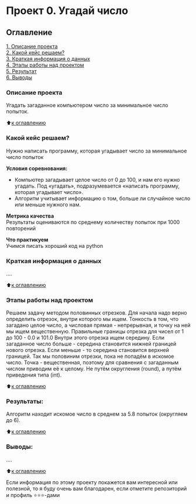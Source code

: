 # Проект 0. Угадай число

## Оглавление  
[1. Описание проекта](.README.md#Описание-проекта)  
[2. Какой кейс решаем?](.README.md#Какой-кейс-решаем)  
[3. Краткая информация о данных](.README.md#Краткая-информация-о-данных)  
[4. Этапы работы над проектом](.README.md#Этапы-работы-над-проектом)  
[5. Результат](.README.md#Результат)    
[6. Выводы](.README.md#Выводы) 

### Описание проекта    
Угадать загаданное компьютером число за минимальное число попыток.

:arrow_up:[к оглавлению](_)


### Какой кейс решаем?    
Нужно написать программу, которая угадывает число за минимальное число попыток

**Условия соревнования:**  
- Компьютер загадывает целое число от 0 до 100, и нам его нужно угадать. Под «угадать», подразумевается «написать программу, которая угадывает число».
- Алгоритм учитывает информацию о том, больше ли случайное число или меньше нужного нам.

**Метрика качества**     
Результаты оцениваются по среднему количеству попыток при 1000 повторений

**Что практикуем**     
Учимся писать хороший код на python


### Краткая информация о данных
....
  
:arrow_up:[к оглавлению](.README.md#Оглавление)


### Этапы работы над проектом  
Решаем задачу методом половинных отрезков.
Для начала надо верно определить отрезок, внутри которого мы ищем.
Тонкость в том, что загадано целое число, а числовая прямая - непрерывная, и точку на ней мы ищем вещественную.
Правильные границы отрезка для чисел от 1 до 100 - 0.0 и 101.0
Внутри этого отрезка ищем середину.
Если загаданное число больше - середина становится нижней границей нового отрезка.
Если меньше - то середина становится верхней границей.
Так мы половиним отрезки, пока не попадём в искомое число.
Точка - вещественная, поэтому для сравнения с загаданным числом приводим её к целому. Не путём округления (round), а путём приведения типа (int).

:arrow_up:[к оглавлению](.README.md#Оглавление)


### Результаты:  
Алгоритм находит искомое число в среднем за 5.8 попыток (округляем до 6).

:arrow_up:[к оглавлению](.README.md#Оглавление)


### Выводы:  
....

:arrow_up:[к оглавлению](.README.md#Оглавление)


Если информация по этому проекту покажется вам интересной или полезной, то я буду очень вам благодарен, если отметите репозиторий и профиль ⭐️⭐️⭐️-дами